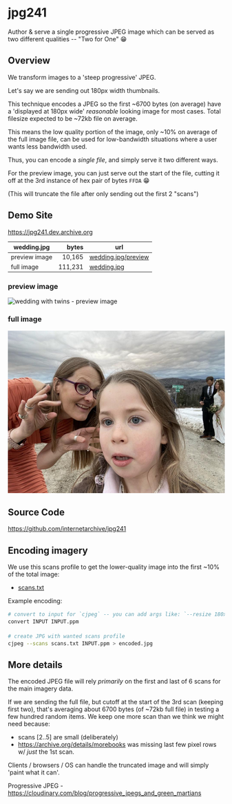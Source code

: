 <title>jpg241 - Author & serve a single progressive JPEG image which can be served as two different qualities - JPG "Two for One" </title>

# jpg241
Author & serve a single progressive JPEG image which can be served as two different qualities
-- "Two for One" 😁

## Overview

We transform images to a 'steep progressive' JPEG.

Let's say we are sending out 180px width thumbnails.

This technique encodes a JPEG so the first ~6700 bytes (on average) have a
'displayed at 180px wide' _reasonable_ looking image for most cases.
Total filesize expected to be ~72kb file on average.

This means the low quality portion of the image, only ~10% on average of the full image file,
can be used for low-bandwidth situations where a user wants less bandwidth used.

Thus, you can encode a _single file_, and simply serve it two different ways.

For the preview image, you can just serve out the start of the file, cutting it off at the 3rd instance of hex pair of bytes `FFDA` 😁

(This will truncate the file after only sending out the first 2 "scans")

## Demo Site

https://jpg241.dev.archive.org

| wedding.jpg   |  bytes   |  url |
| ------------- | -------: | --------------------------------------------------- |
| preview image |   10,165 | [wedding.jpg/preview](https://jpg241.dev.archive.org/img/wedding.jpg/preview) |
| full image    |  111,231 | [wedding.jpg](https://jpg241.dev.archive.org/img/wedding.jpg) |


### preview image
![wedding with twins - preview image](https://jpg241.dev.archive.org/img/wedding.jpg/preview)
### full image
![wedding with twins - full image](img/wedding.jpg)


## Source Code
https://github.com/internetarchive/jpg241


## Encoding imagery
We use this scans profile to get the lower-quality image into the first ~10% of the total image:
- [scans.txt](scans.txt)

Example encoding:
```sh
# convert to input for `cjpeg` -- you can add args like: `--resize 180x` or `--resize 25%`
convert INPUT INPUT.ppm

# create JPG with wanted scans profile
cjpeg --scans scans.txt INPUT.ppm > encoded.jpg
```

## More details

The encoded JPEG file will rely _primarily_ on the first and last of 6 scans for the main imagery data.

If we are sending the full file, but cutoff at the start of the 3rd scan (keeping first two),
that's averaging about 6700 bytes (of ~72kb full file) in testing a few hundred random items.
We keep one more scan than we think we might need because:
 - scans [2..5] are small (deliberately)
 - https://archive.org/details/morebooks was missing last few pixel rows w/ _just_ the 1st scan.

Clients / browsers / OS can handle the truncated image and will simply 'paint what it can'.

Progressive JPEG - https://cloudinary.com/blog/progressive_jpegs_and_green_martians
